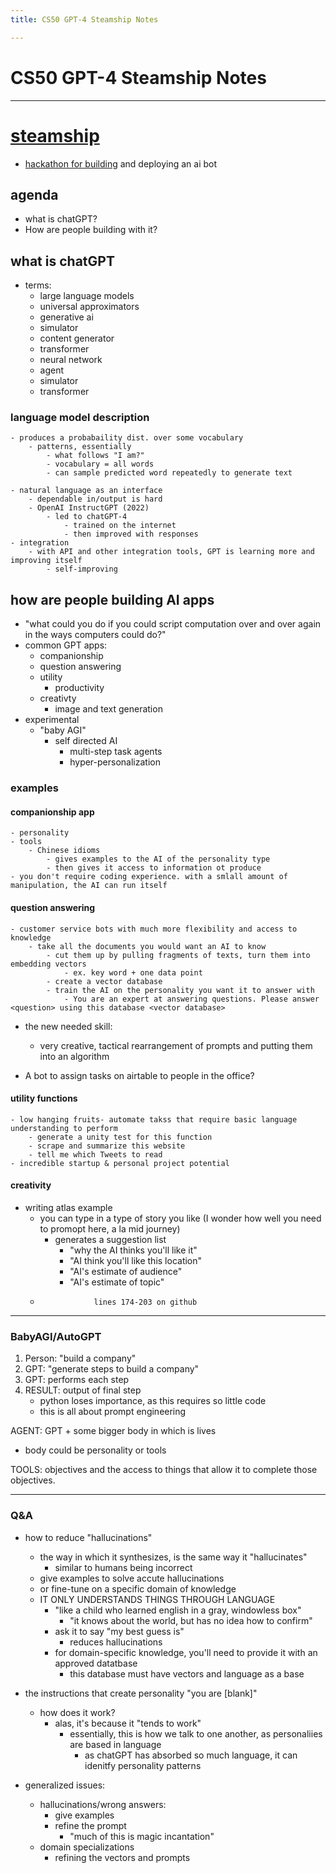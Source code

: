 ```yaml
---
title: CS50 GPT-4 Steamship Notes

---
```


# CS50 GPT-4 Steamship Notes 
---

# [steamship](https://www.steamship.com/build)

- [hackathon for building](https://www.steamship.com/hackathon/harvard) and deploying an ai bot 

## agenda

- what is chatGPT?
- How are people building with it?

## what is chatGPT

- terms: 
    - large language models 
    - universal approximators 
    - generative ai 
    - simulator 
    - content generator
    - transformer
    - neural network
    - agent 
    - simulator 
    - transformer

### language model description 
    - produces a probabaility dist. over some vocabulary 
        - patterns, essentially
            - what follows "I am?" 
            - vocabulary = all words 
            - can sample predicted word repeatedly to generate text 
            
    - natural language as an interface
        - dependable in/output is hard
        - OpenAI InstructGPT (2022)
            - led to chatGPT-4
                - trained on the internet
                - then improved with responses
    - integration 
        - with API and other integration tools, GPT is learning more and improving itself 
            - self-improving 

## how are people building AI apps 

- "what could you do if you could script computation over and over again in the ways computers could do?"
- common GPT apps: 
    - companionship 
    - question answering 
    - utility 
        - productivity 
    - creativty 
        - image and text generation 
- experimental 
    - "baby AGI"
        - self directed AI 
            - multi-step task agents
            - hyper-personalization 


### examples 
    
#### companionship app 
    - personality 
    - tools
        - Chinese idioms 
            - gives examples to the AI of the personality type 
            - then gives it access to information ot produce
    - you don't require coding experience. with a smlall amount of manipulation, the AI can run itself 

#### question answering 
    - customer service bots with much more flexibility and access to knowledge 
        - take all the documents you would want an AI to know 
            - cut them up by pulling fragments of texts, turn them into embedding vectors
                - ex. key word + one data point 
            - create a vector database 
            - train the AI on the personality you want it to answer with 
                - You are an expert at answering questions. Please answer <question> using this database <vector database>
    
    
- the new needed skill: 
    - very creative, tactical rearrangement of prompts and putting them into an algorithm 
    
- A bot to assign tasks on airtable to people in the office? 
    
    
#### utility functions 
    - low hanging fruits- automate takss that require basic language understanding to perform 
        - generate a unity test for this function 
        - scrape and summarize this website 
        - tell me which Tweets to read 
    - incredible startup & personal project potential 
    
#### creativity 
- writing atlas example 
    - you can type in a type of story you like (I wonder how well you need to promopt here, a la mid journey)
        - generates a suggestion list 
            - "why the AI thinks you'll like it" 
            - "AI think you'll like this location"
            - "AI's estimate of audience"
            - "AI's estimate of topic"
    *                 lines 174-203 on github 
                
                

---



### BabyAGI/AutoGPT

1. Person: "build a company"
2. GPT: "generate steps to build a company"
3. GPT: performs each step
4. RESULT: output of final step
    - python loses importance, as this requires so little code 
    - this is all about prompt engineering 


AGENT: GPT + some bigger body in which is lives 
* body could be personality or tools

TOOLS: objectives and the access to things that allow it to complete those objectives. 


---


### Q&A

- how to reduce "hallucinations"
    - the way in which it synthesizes, is the same way it "hallucinates"
        - similar to humans being incorrect 
    - give examples to solve accute hallucinations 
    - or fine-tune on a specific domain of knowledge 
    - IT ONLY UNDERSTANDS THINGS THROUGH LANGUAGE 
        - "like a child who learned english in a gray, windowless box"
            - "it knows about the world, but has no idea how to confirm"
        - ask it to say "my best guess is"
            - reduces hallucinations 
        - for domain-specific knowledge, you'll need to provide it with an approved datatbase 
            - this database must have vectors and language as a base 

- the instructions that create personality "you are [blank]"
    - how does it work?
        - alas, it's because it "tends to work"
            - essentially, this is how we talk to one another, as personaliies are based in language 
                - as chatGPT has absorbed so much language, it can idenitfy personality patterns




- generalized issues: 
    - hallucinations/wrong answers:
        - give examples 
        - refine the prompt
            - "much of this is magic incantation"
    - domain specializations
        - refining the vectors and prompts


    
    




